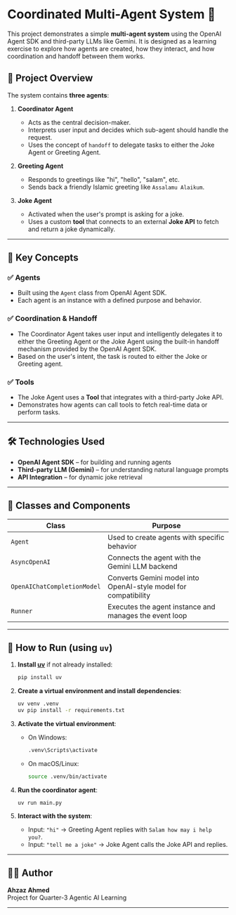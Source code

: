 # Coordinated Multi-Agent System 🤖

This project demonstrates a simple **multi-agent system** using the OpenAI Agent SDK and third-party LLMs like Gemini. It is designed as a learning exercise to explore how agents are created, how they interact, and how coordination and handoff between them works.

## 🧠 Project Overview

The system contains **three agents**:

1. **Coordinator Agent**  
   - Acts as the central decision-maker.  
   - Interprets user input and decides which sub-agent should handle the request.  
   - Uses the concept of `handoff` to delegate tasks to either the Joke Agent or Greeting Agent.

2. **Greeting Agent**  
   - Responds to greetings like "hi", "hello", "salam", etc.  
   - Sends back a friendly Islamic greeting like `Assalamu Alaikum`.

3. **Joke Agent**  
   - Activated when the user's prompt is asking for a joke.  
   - Uses a custom **tool** that connects to an external **Joke API** to fetch and return a joke dynamically.

---

## 🧩 Key Concepts

### ✅ Agents
- Built using the `Agent` class from OpenAI Agent SDK.
- Each agent is an instance with a defined purpose and behavior.

### ✅ Coordination & Handoff
- The Coordinator Agent takes user input and intelligently delegates it to either the Greeting Agent or the Joke Agent using the built-in handoff mechanism provided by the OpenAI Agent SDK.
- Based on the user's intent, the task is routed to either the Joke or Greeting agent.

### ✅ Tools
- The Joke Agent uses a **Tool** that integrates with a third-party Joke API.
- Demonstrates how agents can call tools to fetch real-time data or perform tasks.

---

## 🛠 Technologies Used

- **OpenAI Agent SDK** – for building and running agents
- **Third-party LLM (Gemini)** – for understanding natural language prompts
- **API Integration** – for dynamic joke retrieval

---

## 🧪 Classes and Components

| Class | Purpose |
|-------|---------|
| `Agent` | Used to create agents with specific behavior |
| `AsyncOpenAI` | Connects the agent with the Gemini LLM backend |
| `OpenAIChatCompletionModel` | Converts Gemini model into OpenAI-style model for compatibility |
| `Runner` | Executes the agent instance and manages the event loop |

---

## 🚀 How to Run (using `uv`)

1. **Install [uv](https://github.com/astral-sh/uv)** if not already installed:
   ```bash
   pip install uv
   ```

2. **Create a virtual environment and install dependencies**:
   ```bash
   uv venv .venv
   uv pip install -r requirements.txt
   ```

3. **Activate the virtual environment**:
   - On Windows:
     ```bash
     .venv\Scripts\activate
     ```
   - On macOS/Linux:
     ```bash
     source .venv/bin/activate
     ```

4. **Run the coordinator agent**:
    ```
    uv run main.py
    ```
5. **Interact with the system**:
   - Input: `"hi"` → Greeting Agent replies with `Salam how may i help you?`.
   - Input: `"tell me a joke"` → Joke Agent calls the Joke API and replies.

---

## 👨‍💻 Author

**Ahzaz Ahmed**  
Project for Quarter-3 Agentic AI Learning

---
